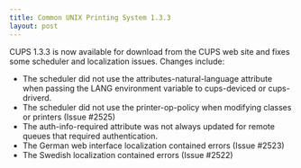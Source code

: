 ```yaml
---
title: Common UNIX Printing System 1.3.3
layout: post
---
```


CUPS 1.3.3 is now available for download from the CUPS web site and fixes some scheduler and localization issues. Changes include:
- The scheduler did not use the attributes-natural-language attribute when passing the LANG environment variable to cups-deviced or cups-driverd.
- The scheduler did not use the printer-op-policy when modifying classes or printers (Issue #2525)
- The auth-info-required attribute was not always updated for remote queues that required authentication.
- The German web interface localization contained errors (Issue #2523)
- The Swedish localization contained errors (Issue #2522)
